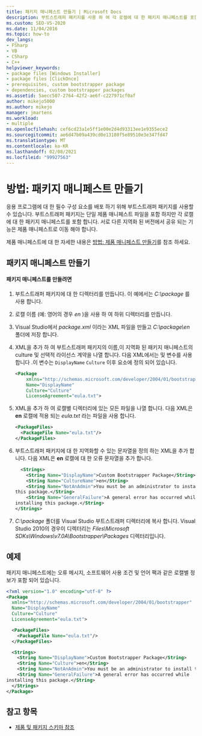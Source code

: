 ```yaml
---
title: 패키지 매니페스트 만들기 | Microsoft Docs
description: 부트스트래퍼 패키지를 사용 하 여 각 로캘에 대 한 패키지 매니페스트를 포함 하는 ClickOnce 응용 프로그램에 대 한 필수 구성 요소를 배포 하는 방법을 알아봅니다.
ms.custom: SEO-VS-2020
ms.date: 11/04/2016
ms.topic: how-to
dev_langs:
- FSharp
- VB
- CSharp
- C++
helpviewer_keywords:
- package files [Windows Installer]
- package files [ClickOnce]
- prerequisites, custom bootstrapper package
- dependencies, custom bootstrapper packages
ms.assetid: 5aecc507-2764-42f2-ae6f-c227971cf0af
author: mikejo5000
ms.author: mikejo
manager: jmartens
ms.workload:
- multiple
ms.openlocfilehash: cef6cd23a1e5ff1e00e2d4d93313ee1e9355ece2
ms.sourcegitcommit: ae6d47b09a439cd0e13180f5e89510e3e347fd47
ms.translationtype: MT
ms.contentlocale: ko-KR
ms.lasthandoff: 02/08/2021
ms.locfileid: "99927563"
---
```

# <a name="how-to-create-a-package-manifest"></a>방법: 패키지 매니페스트 만들기
응용 프로그램에 대 한 필수 구성 요소를 배포 하기 위해 부트스트래퍼 패키지를 사용할 수 있습니다. 부트스트래퍼 패키지는 단일 제품 매니페스트 파일을 포함 하지만 각 로캘에 대 한 패키지 매니페스트를 포함 합니다. 서로 다른 지역화 된 버전에서 공유 되는 기능은 제품 매니페스트로 이동 해야 합니다.

 제품 매니페스트에 대 한 자세한 내용은 [방법: 제품 매니페스트 만들기](../deployment/how-to-create-a-product-manifest.md)를 참조 하세요.

## <a name="create-the-package-manifest"></a>패키지 매니페스트 만들기

#### <a name="to-create-the-package-manifest"></a>패키지 매니페스트를 만들려면

1. 부트스트래퍼 패키지에 대 한 디렉터리를 만듭니다. 이 예에서는 *C:\package* 를 사용 합니다.

2. 로캘 이름 (예: 영어의 경우 *en* )을 사용 하 여 하위 디렉터리를 만듭니다.

3. Visual Studio에서 *package.xml* 이라는 XML 파일을 만들고 *C:\package\en* 폴더에 저장 합니다.

4. XML을 추가 하 여 부트스트래퍼 패키지의 이름,이 지역화 된 패키지 매니페스트의 culture 및 선택적 라이선스 계약을 나열 합니다. 다음 XML에서는 및 변수를 사용 합니다 .이 변수는 `DisplayName` `Culture` 이후 요소에 정의 되어 있습니다.

    ```xml
    <Package
        xmlns="http://schemas.microsoft.com/developer/2004/01/bootstrapper"
        Name="DisplayName"
        Culture="Culture"
        LicenseAgreement="eula.txt">
    ```

5. XML을 추가 하 여 로캘별 디렉터리에 있는 모든 파일을 나열 합니다. 다음 XML은 **en** 로캘에 적용 되는 *eula.txt* 라는 파일을 사용 합니다.

    ```xml
    <PackageFiles>
      <PackageFile Name="eula.txt"/>
    </PackageFiles>
    ```

6. 부트스트래퍼 패키지에 대 한 지역화할 수 있는 문자열을 정의 하는 XML을 추가 합니다. 다음 XML은 **en** 로캘에 대 한 오류 문자열을 추가 합니다.

    ```xml
      <Strings>
        <String Name="DisplayName">Custom Bootstrapper Package</String>
        <String Name="CultureName">en</String>
        <String Name="NotAnAdmin">You must be an administrator to install
    this package.</String>
        <String Name="GeneralFailure">A general error has occurred while
    installing this package.</String>
    </Strings>
    ```

7. *C:\package* 폴더를 Visual Studio 부트스트래퍼 디렉터리에 복사 합니다. Visual Studio 2010의 경우이 디렉터리는 *Files\Microsoft SDKs\Windows\v7.0A\Bootstrapper\Packages* 디렉터리입니다.

## <a name="example"></a>예제
 패키지 매니페스트에는 오류 메시지, 소프트웨어 사용 조건 및 언어 팩과 같은 로캘별 정보가 포함 되어 있습니다.

```xml
<?xml version="1.0" encoding="utf-8" ?>
<Package
  xmlns="http://schemas.microsoft.com/developer/2004/01/bootstrapper"
  Name="DisplayName"
  Culture="Culture"
  LicenseAgreement="eula.txt">

  <PackageFiles>
    <PackageFile Name="eula.txt"/>
  </PackageFiles>

  <Strings>
    <String Name="DisplayName">Custom Bootstrapper Package</String>
    <String Name="Culture">en</String>
    <String Name="NotAnAdmin">You must be an administrator to install this package.</String>
    <String Name="GeneralFailure">A general error has occurred while
installing this package.</String>
  </Strings>
</Package>
```

## <a name="see-also"></a>참고 항목
- [제품 및 패키지 스키마 참조](../deployment/product-and-package-schema-reference.md)